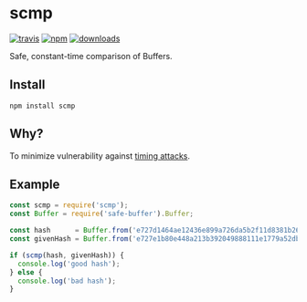 # scmp
[![travis][travis-image]][travis-url]
[![npm][npm-image]][npm-url]
[![downloads][downloads-image]][downloads-url]

[travis-image]: https://travis-ci.org/freewil/scmp.svg?branch=master
[travis-url]: https://travis-ci.org/freewil/scmp

[npm-image]: https://img.shields.io/npm/v/scmp.svg?style=flat
[npm-url]: https://npmjs.org/package/scmp

[downloads-image]: https://img.shields.io/npm/dm/scmp.svg?style=flat
[downloads-url]: https://npmjs.org/package/scmp

Safe, constant-time comparison of Buffers.

## Install

```
npm install scmp
```

## Why?

To minimize vulnerability against [timing attacks](http://codahale.com/a-lesson-in-timing-attacks/).

## Example

```js
const scmp = require('scmp');
const Buffer = require('safe-buffer').Buffer;

const hash      = Buffer.from('e727d1464ae12436e899a726da5b2f11d8381b26', 'hex');
const givenHash = Buffer.from('e727e1b80e448a213b392049888111e1779a52db', 'hex');

if (scmp(hash, givenHash)) {
  console.log('good hash');
} else {
  console.log('bad hash');
}

```
